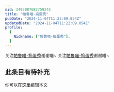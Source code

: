 ```yaml
---
mid: 3493087682759245
title: "帕鲁喵-捣蛋秀"
pubDate: "2024-11-04T11:22:09.854Z"
updatedDate: "2024-11-04T11:22:09.854Z"
profile:
  {
    Nickname: ["帕鲁喵-捣蛋秀"],
  }
---
```


关注[帕鲁喵-捣蛋秀](https://space.bilibili.com/3493087682759245)谢谢喵~ 关注[帕鲁喵-捣蛋秀](https://space.bilibili.com/3493087682759245)谢谢喵~

## 此条目有待补充
你可以在[这里](https://github.com/Yuhanawa/VTuber.ICU-Content/edit/master/v/帕鲁喵-捣蛋秀/index.md)编辑本文

